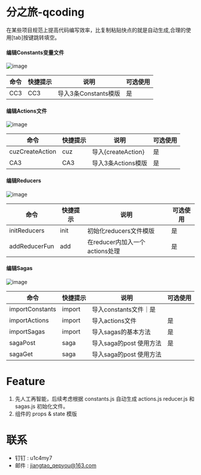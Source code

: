 # 分之旅-qcoding 

在某些项目规范上提高代码编写效率，比复制粘贴快点的就是自动生成,合理的使用[tab]按键跳转填空。


#### 编辑Constants变量文件
![image](https://s1.ax1x.com/2020/04/11/GqeJA0.gif)

命令 | 快捷提示 | 说明 | 可选使用
--|--|--|--
CC3|CC3|导入3条Constants模版|是

#### 编辑Actions文件
![image](https://s1.ax1x.com/2020/04/11/GqZztK.gif)

命令 | 快捷提示 | 说明 | 可选使用
--|--|--|--
cuzCreateAction | cuz | 导入{createAction}|是
CA3|CA3|导入3条Actions模版|是

#### 编辑Reducers
![image](https://s1.ax1x.com/2020/04/11/GqeYNV.md.gif)

命令 | 快捷提示 | 说明 | 可选使用
--|--|--|--
initReducers | init | 初始化reducers文件模版|是
addReducerFun|add|在reducer内加入一个actions处理|是

#### 编辑Sagas
![image](https://s1.ax1x.com/2020/04/11/GqeWge.md.gif)

命令 | 快捷提示 | 说明 | 可选使用
--|--|--|--
importConstants|import|导入constants文件｜是
importActions|import|导入actions文件|是
importSagas|import|导入sagas的基本方法|是
sagaPost|saga|导入saga的post 使用方法|是
sagaGet|saga|导入saga的post 使用方法

# Feature
1. 先人工再智能，后续考虑根据 constants.js 自动生成 actions.js reducer.js 和 sagas.js 初始化文件。
2. 组件的 props & state 模版

# 联系
 - 钉钉 : u1c4my7
 - 邮件 : jiangtao_qepyou@163.com